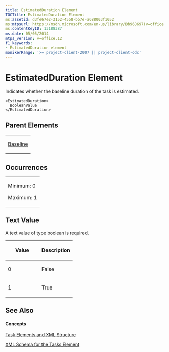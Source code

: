 ```yaml
---
title: EstimatedDuration Element
TOCTitle: EstimatedDuration Element
ms:assetid: d3fe67e2-3152-4558-bb7e-a688003f1052
ms:mtpsurl: https://msdn.microsoft.com/en-us/library/Bb968697(v=office.12)
ms:contentKeyID: 13188387
ms.date: 05/05/2014
mtps_version: v=office.12
f1_keywords:
- EstimatedDuration element
monikerRange: '>= project-client-2007 || project-client-odc'
---
```


# EstimatedDuration Element




Indicates whether the baseline duration of the task is estimated.

    <EstimatedDuration>
      BooleanValue
    </EstimatedDuration>

## Parent Elements

<table>
<colgroup>
<col style="width: 100%" />
</colgroup>
<tbody>
<tr class="odd">
<td><p><a href="baseline-element.md">Baseline</a></p></td>
</tr>
</tbody>
</table>

## Occurrences

<table>
<colgroup>
<col style="width: 100%" />
</colgroup>
<tbody>
<tr class="odd">
<td><p>Minimum: 0</p>
<p>Maximum: 1</p></td>
</tr>
</tbody>
</table>

## Text Value

A text value of type boolean is required.

<table>
<colgroup>
<col style="width: 50%" />
<col style="width: 50%" />
</colgroup>
<thead>
<tr class="header">
<th><p>Value</p></th>
<th><p>Description</p></th>
</tr>
</thead>
<tbody>
<tr class="odd">
<td><p>0</p></td>
<td><p>False</p></td>
</tr>
<tr class="even">
<td><p>1</p></td>
<td><p>True</p></td>
</tr>
</tbody>
</table>

## See Also

#### Concepts

[Task Elements and XML Structure](task-elements-and-xml-structure.md)

[XML Schema for the Tasks Element](xml-schema-for-the-tasks-element.md)

